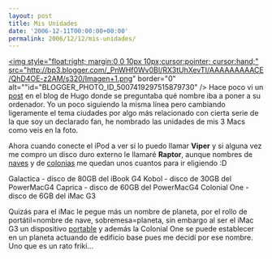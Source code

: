 ```yaml
---
layout: post
title: Mis Unidades
date: '2006-12-11T00:00:00+00:00'
permalink: 2006/12/12/mis-unidades/
---
```

<a href="http://bp3.blogger.com/_PnWHf0Wv0BI/RX3tUhXevTI/AAAAAAAAACE/QhD4OE-z2AM/s1600-h/Imagen+1.png"><img style="float:right; margin:0 0 10px 10px;cursor:pointer; cursor:hand;" src="http://bp3.blogger.com/_PnWHf0Wv0BI/RX3tUhXevTI/AAAAAAAAACE/QhD4OE-z2AM/s320/Imagen+1.png" border="0" alt=""id="BLOGGER_PHOTO_ID_5007419297515879730" /></a>
Hace poco vi un <a href="http://solo.infames.org/funda-polar-para-el-tito-macbook-pro/">post</a> en el blog de Hugo donde se preguntaba qué nombre iba a poner a su ordenador. Yo un poco siguiendo la misma línea pero cambiando ligeramente el tema ciudades por algo más relacionado con cierta serie de la que soy un declarado fan, he nombrado las unidades de mis 3 Macs como veis en la foto.

Ahora cuando conecte el iPod a ver si lo puedo llamar <span style="font-weight:bold;">Viper</span> y si alguna vez me compro un disco duro externo le llamaré <span style="font-weight:bold;">Raptor</span>, aunque nombres de <a href="http://en.wikipedia.org/wiki/List_of_miscellaneous_ships_in_Battlestar_Galactica_%282004%29">naves</a> y de <a href="http://en.wikipedia.org/wiki/Twelve_Colonies">colonias</a> me quedan unos cuantos para ir eligiendo :D

Galactica - disco de 80GB del iBook G4
Kobol - disco de 30GB del PowerMacG4
Caprica - disco de 60GB del PowerMacG4
Colonial One - disco de 6GB del iMac G3

Quizás para el iMac le pegue más un nombre de planeta, por el rollo de portátil=nombre de nave, sobremesa=planeta, sin embargo al ser el iMac G3 un dispositivo <a href="http://resistancefutile.blogspot.com/2006/07/odisea-g3-iii-etapa-final.html">portable</a>  y además la Colonial One se puede establecer en un planeta actuando de edificio base pues me decidí por ese nombre. Uno que es un rato friki...
